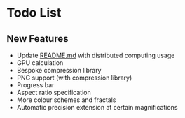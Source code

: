 # Todo List

## New Features
- Update [README.md](README.md) with distributed computing usage
- GPU calculation
- Bespoke compression library
- PNG support (with compression library)
- Progress bar
- Aspect ratio specification
- More colour schemes and fractals
- Automatic precision extension at certain magnifications